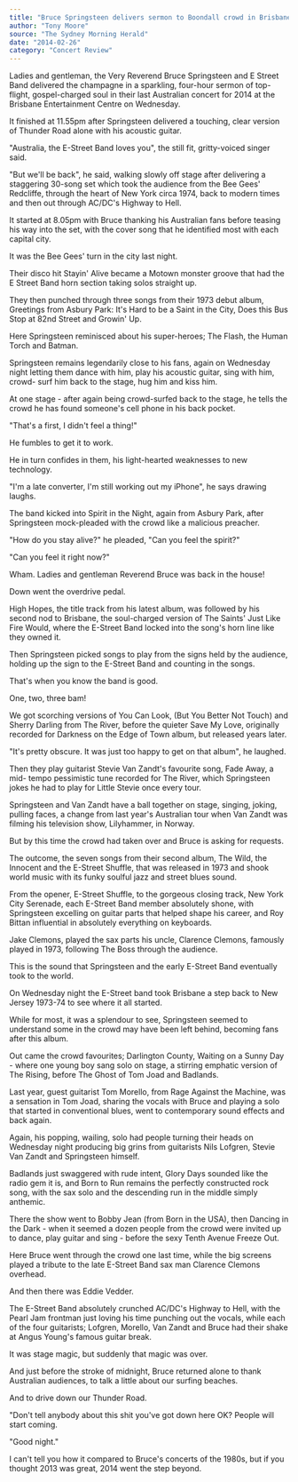 ```yaml
---
title: "Bruce Springsteen delivers sermon to Boondall crowd in Brisbane Date"
author: "Tony Moore"
source: "The Sydney Morning Herald"
date: "2014-02-26"
category: "Concert Review"
---
```


Ladies and gentleman, the Very Reverend Bruce Springsteen and E Street Band delivered the champagne in a sparkling, four-hour sermon of top-flight, gospel-charged soul in their last Australian concert for 2014 at the Brisbane Entertainment Centre on Wednesday.

It finished at 11.55pm after Springsteen delivered a touching, clear version of Thunder Road alone with his acoustic guitar.

"Australia, the E-Street Band loves you", the still fit, gritty-voiced singer said.

"But we'll be back", he said, walking slowly off stage after delivering a staggering 30-song set which took the audience from the Bee Gees' Redcliffe, through the heart of New York circa 1974, back to modern times and then out through AC/DC's Highway to Hell.

It started at 8.05pm with Bruce thanking his Australian fans before teasing his way into the set, with the cover song that he identified most with each capital city.

It was the Bee Gees' turn in the city last night.

Their disco hit Stayin' Alive became a Motown monster groove that had the E Street Band horn section taking solos straight up.

They then punched through three songs from their 1973 debut album, Greetings from Asbury Park: It's Hard to be a Saint in the City, Does this Bus Stop at 82nd Street and Growin' Up.

Here Springsteen reminisced about his super-heroes; The Flash, the Human Torch and Batman.

Springsteen remains legendarily close to his fans, again on Wednesday night letting them dance with him, play his acoustic guitar, sing with him, crowd- surf him back to the stage, hug him and kiss him.

At one stage - after again being crowd-surfed back to the stage, he tells the crowd he has found someone's cell phone in his back pocket.

"That's a first, I didn't feel a thing!"

He fumbles to get it to work.

He in turn confides in them, his light-hearted weaknesses to new technology.

"I'm a late converter, I'm still working out my iPhone", he says drawing laughs.

The band kicked into Spirit in the Night, again from Asbury Park, after Springsteen mock-pleaded with the crowd like a malicious preacher.

"How do you stay alive?" he pleaded, "Can you feel the spirit?"

"Can you feel it right now?"

Wham. Ladies and gentleman Reverend Bruce was back in the house!

Down went the overdrive pedal.

High Hopes, the title track from his latest album, was followed by his second nod to Brisbane, the soul-charged version of The Saints' Just Like Fire Would, where the E-Street Band locked into the song's horn line like they owned it.

Then Springsteen picked songs to play from the signs held by the audience, holding up the sign to the E-Street Band and counting in the songs.

That's when you know the band is good.

One, two, three bam!

We got scorching versions of You Can Look, (But You Better Not Touch) and Sherry Darling from The River, before the quieter Save My Love, originally recorded for Darkness on the Edge of Town album, but released years later.

"It's pretty obscure. It was just too happy to get on that album", he laughed.

Then they play guitarist Stevie Van Zandt's favourite song, Fade Away, a mid- tempo pessimistic tune recorded for The River, which Springsteen jokes he had to play for Little Stevie once every tour.

Springsteen and Van Zandt have a ball together on stage, singing, joking, pulling faces, a change from last year's Australian tour when Van Zandt was filming his television show, Lilyhammer, in Norway.

But by this time the crowd had taken over and Bruce is asking for requests.

The outcome, the seven songs from their second album, The Wild, the Innocent and the E-Street Shuffle, that was released in 1973 and shook world music with its funky soulful jazz and street blues sound.

From the opener, E-Street Shuffle, to the gorgeous closing track, New York City Serenade, each E-Street Band member absolutely shone, with Springsteen excelling on guitar parts that helped shape his career, and Roy Bittan influential in absolutely everything on keyboards.

Jake Clemons, played the sax parts his uncle, Clarence Clemons, famously played in 1973, following The Boss through the audience.

This is the sound that Springsteen and the early E-Street Band eventually took to the world.

On Wednesday night the E-Street band took Brisbane a step back to New Jersey 1973-74 to see where it all started.

While for most, it was a splendour to see, Springsteen seemed to understand some in the crowd may have been left behind, becoming fans after this album.

Out came the crowd favourites; Darlington County, Waiting on a Sunny Day \- where one young boy sang solo on stage, a stirring emphatic version of The Rising, before The Ghost of Tom Joad and Badlands.

Last year, guest guitarist Tom Morello, from Rage Against the Machine, was a sensation in Tom Joad, sharing the vocals with Bruce and playing a solo that started in conventional blues, went to contemporary sound effects and back again.

Again, his popping, wailing, solo had people turning their heads on Wednesday night producing big grins from guitarists Nils Lofgren, Stevie Van Zandt and Springsteen himself.

Badlands just swaggered with rude intent, Glory Days sounded like the radio gem it is, and Born to Run remains the perfectly constructed rock song, with the sax solo and the descending run in the middle simply anthemic.

There the show went to Bobby Jean (from Born in the USA), then Dancing in the Dark - when it seemed a dozen people from the crowd were invited up to dance, play guitar and sing - before the sexy Tenth Avenue Freeze Out.

Here Bruce went through the crowd one last time, while the big screens played a tribute to the late E-Street Band sax man Clarence Clemons overhead.

And then there was Eddie Vedder.

The E-Street Band absolutely crunched AC/DC's Highway to Hell, with the Pearl Jam frontman just loving his time punching out the vocals, while each of the four guitarists; Lofgren, Morello, Van Zandt and Bruce had their shake at Angus Young's famous guitar break.

It was stage magic, but suddenly that magic was over.

And just before the stroke of midnight, Bruce returned alone to thank Australian audiences, to talk a little about our surfing beaches.

And to drive down our Thunder Road.

"Don't tell anybody about this shit you've got down here OK? People will start coming.

"Good night."

I can't tell you how it compared to Bruce's concerts of the 1980s, but if you thought 2013 was great, 2014 went the step beyond.
